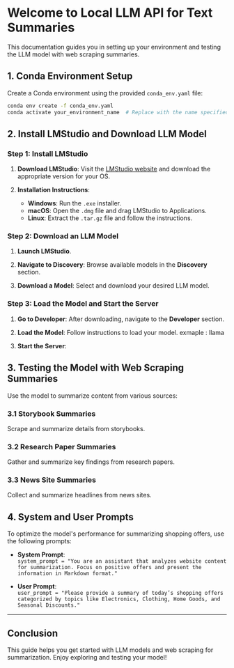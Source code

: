


# Welcome to Local LLM API for Text Summaries

This documentation guides you in setting up your environment and testing the LLM model with web scraping summaries.

## 1. Conda Environment Setup

Create a Conda environment using the provided `conda_env.yaml` file:

```bash
conda env create -f conda_env.yaml
conda activate your_environment_name  # Replace with the name specified in the YAML file
```

## 2. Install LMStudio and Download LLM Model

### Step 1: Install LMStudio

1. **Download LMStudio**: Visit the [LMStudio website](https://lmstudio.ai/) and download the appropriate version for your OS.
  
2. **Installation Instructions**:
   - **Windows**: Run the `.exe` installer.
   - **macOS**: Open the `.dmg` file and drag LMStudio to Applications.
   - **Linux**: Extract the `.tar.gz` file and follow the instructions.

### Step 2: Download an LLM Model

1. **Launch LMStudio**.

2. **Navigate to Discovery**: Browse available models in the **Discovery** section.

3. **Download a Model**: Select and download your desired LLM model.

### Step 3: Load the Model and Start the Server

1. **Go to Developer**: After downloading, navigate to the **Developer** section.

2. **Load the Model**: Follow instructions to load your model. exmaple : llama 

3. **Start the Server**: 

## 3. Testing the Model with Web Scraping Summaries

Use the model to summarize content from various sources:

### 3.1 Storybook Summaries

Scrape and summarize details from storybooks.

### 3.2 Research Paper Summaries

Gather and summarize key findings from research papers.

### 3.3 News Site Summaries

Collect and summarize headlines from news sites.

## 4. System and User Prompts

To optimize the model's performance for summarizing shopping offers, use the following prompts:

- **System Prompt**:  
  `system_prompt = "You are an assistant that analyzes website content for summarization. Focus on positive offers and present the information in Markdown format."`

- **User Prompt**:  
  `user_prompt = "Please provide a summary of today’s shopping offers categorized by topics like Electronics, Clothing, Home Goods, and Seasonal Discounts."`

---

## Conclusion

This guide helps you get started with LLM models and web scraping for summarization. Enjoy exploring and testing your model!
